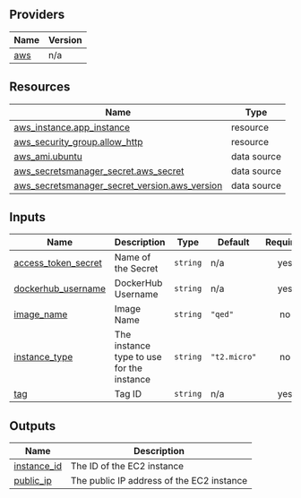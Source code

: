 
## Providers

| Name | Version |
|------|---------|
| <a name="provider_aws"></a> [aws](#provider\_aws) | n/a |

## Resources

| Name | Type |
|------|------|
| [aws_instance.app_instance](https://registry.terraform.io/providers/hashicorp/aws/latest/docs/resources/instance) | resource |
| [aws_security_group.allow_http](https://registry.terraform.io/providers/hashicorp/aws/latest/docs/resources/security_group) | resource |
| [aws_ami.ubuntu](https://registry.terraform.io/providers/hashicorp/aws/latest/docs/data-sources/ami) | data source |
| [aws_secretsmanager_secret.aws_secret](https://registry.terraform.io/providers/hashicorp/aws/latest/docs/data-sources/secretsmanager_secret) | data source |
| [aws_secretsmanager_secret_version.aws_version](https://registry.terraform.io/providers/hashicorp/aws/latest/docs/data-sources/secretsmanager_secret_version) | data source |

## Inputs

| Name | Description | Type | Default | Required |
|------|-------------|------|---------|:--------:|
| <a name="input_access_token_secret"></a> [access\_token\_secret](#input\_access\_token\_secret) | Name of the Secret | `string` | n/a | yes |
| <a name="input_dockerhub_username"></a> [dockerhub\_username](#input\_dockerhub\_username) | DockerHub Username | `string` | n/a | yes |
| <a name="input_image_name"></a> [image\_name](#input\_image\_name) | Image Name | `string` | `"qed"` | no |
| <a name="input_instance_type"></a> [instance\_type](#input\_instance\_type) | The instance type to use for the instance | `string` | `"t2.micro"` | no |
| <a name="input_tag"></a> [tag](#input\_tag) | Tag ID | `string` | n/a | yes |

## Outputs

| Name | Description |
|------|-------------|
| <a name="output_instance_id"></a> [instance\_id](#output\_instance\_id) | The ID of the EC2 instance |
| <a name="output_public_ip"></a> [public\_ip](#output\_public\_ip) | The public IP address of the EC2 instance |

